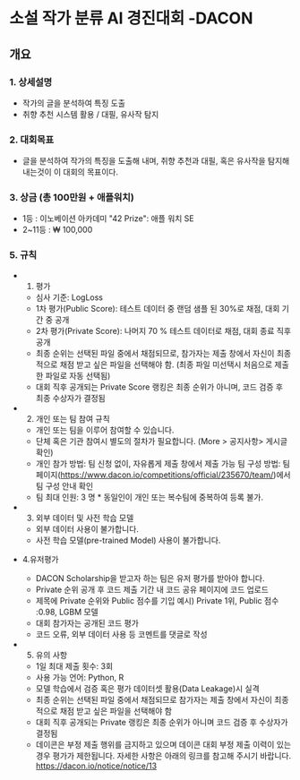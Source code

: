 
# 소설 작가 분류 AI 경진대회 -DACON



## 개요
### 1. 상세설명
+ 작가의 글을 분석하여 특징 도출
+ 취향 추천 시스템 활용 / 대필, 유사작 탐지

### 2. 대회목표
+ 글을 분석하여 작가의 특징을 도출해 내며, 취향 추천과 대필, 혹은 유사작을 탐지해 내는것이 이 대회의 목표이다.

### 3. 상금 (총 100만원 + 애플워치)
+ 1등 : 이노베이션 아카데미 "42 Prize": 애플 워치 SE
+ 2~11등 : ₩ 100,000

### 5. 규칙
+ 1. 평가
    + 심사 기준: LogLoss
    + 1차 평가(Public Score): 테스트 데이터 중 랜덤 샘플 된 30%로 채점, 대회 기간 중 공개
    + 2차 평가(Private Score): 나머지 70 % 테스트 데이터로 채점, 대회 종료 직후 공개
    + 최종 순위는 선택된 파일 중에서 채점되므로, 참가자는 제출 창에서 자신이 최종적으로 채점 받고 싶은 파일을 선택해야 함. (최종 파일 미선택시 처음으로 제출한 파일로 자동 선택됨)
    + 대회 직후 공개되는 Private Score 랭킹은 최종 순위가 아니며, 코드 검증 후 최종 수상자가 결정됨




+ 2. 개인 또는 팀 참여 규칙
    + 개인 또는 팀을 이루어 참여할 수 있습니다.
    + 단체 혹은 기관 참여시 별도의 절차가 필요합니다. (More > 공지사항> 게시글 확인)
    + 개인 참가 방법: 팀 신청 없이, 자유롭게 제출 창에서 제출 가능
팀 구성 방법: 팀 페이지(https://www.dacon.io/competitions/official/235670/team/)에서 팀 구성 안내 확인
    + 팀 최대 인원: 3 명
                   * 동일인이 개인 또는 복수팀에 중복하여 등록 불가.

 

+ 3. 외부 데이터 및 사전 학습 모델
    + 외부 데이터 사용이 불가합니다. 
    + 사전 학습 모델(pre-trained Model) 사용이 불가합니다.




+ 4.유저평가
    + DACON Scholarship을 받고자 하는 팀은 유저 평가를 받아야 합니다.
    + Private 순위 공개 후 코드 제출 기간 내 코드 공유 페이지에 코드 업로드
    + 제목에 Private 순위와 Public 점수를 기입
예시) Private 1위, Public 점수 :0.98, LGBM 모델
    + 대회 참가자는 공개된 코드 평가
    + 코드 오류, 외부 데이터 사용 등 코멘트를 댓글로 작성




+ 5. 유의 사항
    + 1일 최대 제출 횟수: 3회
    + 사용 가능 언어: Python, R
    + 모델 학습에서 검증 혹은 평가 데이터셋 활용(Data Leakage)시 실격
    + 최종 순위는 선택된 파일 중에서 채점되므로 참가자는 제출 창에서 자신이 최종적으로 채점 받고 싶은 파일을 선택해야 함
    + 대회 직후 공개되는 Private 랭킹은 최종 순위가 아니며 코드 검증 후 수상자가 결정됨
    + 데이콘은 부정 제출 행위를 금지하고 있으며 데이콘 대회 부정 제출 이력이 있는 경우 평가가 제한됩니다. 자세한 사항은 아래의 링크를 참고해 주시기 바랍니다. https://dacon.io/notice/notice/13


